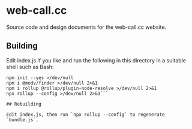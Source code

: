 # web-call.cc

Source code and design documents for the web-call.cc website.

## Building

Edit index.js if you like and run the following in this directory
in a suitable shell such as Bash:
```
npm init --yes >/dev/null
npm i @medv/finder >/dev/null 2>&1
npm i rollup @rollup/plugin-node-resolve >/dev/null 2>&1
npx rollup --config >/dev/null 2>&1```

## Rebuilding

Edit index.js, then run `npx rollup --config` to regenerate `bundle.js`.
